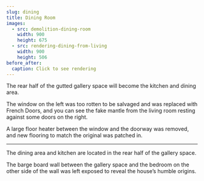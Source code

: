 ```yaml
---
slug: dining
title: Dining Room
images:
  - src: demolition-dining-room
    width: 900
    height: 675
  - src: rendering-dining-from-living
    width: 900
    height: 506
before_after:
  caption: Click to see rendering
---
```

The rear half of the gutted gallery space will become the kitchen and dining area.

The window on the left was too rotten to be salvaged and was replaced with French Doors, and you can see the fake mantle from the living room resting against some doors on the right.

A large floor heater between the window and the doorway was removed, and new flooring to match the original was patched in.

<hr>

The dining area and kitchen are located in the rear half of the gallery space.

The barge board wall between the gallery space and the bedroom on the other side of the wall was left exposed to reveal the house’s humble origins.
